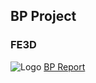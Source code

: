 ## BP Project
### FE3D
![Logo](https://FE3D.github.io/yourLogo.png)
[BP Report](https://FE3D.github.io/yourBPReport.pdf)
